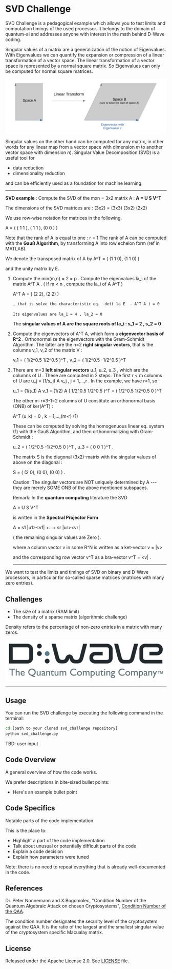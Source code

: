 # SVD Challenge

SVD Challenge is a pedagogical example which allows you to test limits and computation timings of the used processor. 
It belongs to the domain of quantum-ai and addresses anyone with interest in the math behind D-Wave coding.

Singular values of a matrix are a generalization of the notion of Eigenvalues.
With Eigenvalues we can quantify the expansion or compression of a linear transformation of a vector space.
The linear transformation of a vector space is represented by a
normal square matrix. 
So Eigenvalues can only be computed for normal square matrices.

![](images/Eigenvector_and_value.png)

Singular values on the other hand can be computed for any matrix, in other words for any linear map from a vector space 
with dimension *m* to another vector space with dimension *n*).
Singular Value Decomposition (SVD) is a useful tool for

* data reduction 
* dimensionality reduction

and can be efficiently  used as a foundation for machine learning.
____________________________________________________________________________________________________
**SVD example** : Compute the SVD of the mxn = 3x2 matrix  A  : **A = U S V^T**

The dimensions of the SVD matrices are : (3x2) = (3x3) (3x2) (2x2)

We use row-wise notation for matrices in the following.

A = ( ( 1 1 ), ( 1 1 ), (0 0 ) )

Note that the rank of A is equal to one : r = 1
The rank of A can be computed with the **Gauß Algorithm**, by transforming A into row echelon form (ref in MATLAB).

We denote the transposed matrix of A by A^T  = ( (1 1 0), (1 1 0) )    
                                                                                     
 and the unity matrix by E.

1. Compute the min(m,n) = 2 = p .
   Compute the eigenvalues la_i of the matrix A^T A . ( If  m < n , compute the la_i of A A^T )
   
   A^T A  =  ( (2 2), (2 2) )   
             
       , that is solve the characteristic eq.  det( la E  - A^T A ) = 0
             
       Its eigenvalues are la_1 = 4 , la_2 = 0   
       
      The  **singular values of A are the square roots of la_i : s_1 = 2 , s_2 = 0** .
       

2. Compute the eigenvectors of A^T A, which form a **eigenvector basis of R^2** .
   Orthonormalize the eigenvectors with the Gram-Schmidt Algorithm.
   The latter are the n=2 **right singular vectors**, that is the columns v_1, v_2 of the matrix V :
   
   v_1 = ( 1/2^0.5  1/2^0.5 )^T  ,  v_2 = ( 1/2^0.5  -1/2^0.5 )^T
   
3. There are m=3 **left singular vectors** u_1, u_2, u_3 , which are the columns of U .
   These are computed in 2 steps:
   The first r < m columns of U are u_j = (1/s_j) A v_j , j = 1,...,r .
   In the example, we have r=1, so
                           
   u_1 = (1/s_1) A v_1 = (1/2) A ( 1/2^0.5  1/2^0.5 )^T  =  ( 1/2^0.5  1/2^0.5  0 )^T
   
   The other m-r=3-1=2 columns of U constitute an orthonormal basis (ONB) of ker(A^T) :
   
   A^T (u_k) = 0 , k = 1,...,(m-r)  (1)
   
   These can be computed by solving the homogenuous linear eq. system (1) with the Gauß Algorithm,
   and then orthonormalizing with Gram-Schmidt :
   
   u_2 = ( 1/2^0.5  -1/2^0.5  0 )^T  ,  u_3 = ( 0 0 1 )^T  .
   
   The matrix S is the diagonal (3x2)-matrix with the singular values of above on the diagonal :
   
   S = ( (2 0), (0 0), (0 0) )  .
   
   Caution: The singular vectors are NOT uniquely determined by A --- they are merely SOME ONB of the above mentioned 
   subspaces.
   
   Remark: In the **quantum computing** literature the SVD
   
   A = U S V^T
   
   is written in the **Spectral Projector Form**
   
   A = s1 |u1><v1| +...+ sr |ur><vr|    
   
   ( the remaining singular values are Zero ).
   
   where a column vector v in some R^N is written as a ket-vector v = |v>
   
   and the corresponding row vector v^T as a bra-vector v^T = <v|  .
   
   ___________________________________________________________________________________

We want to test the limits and timings of SVD on binary and D-Wave processors,
in particular for so-called sparse matrices (matrices with many zero entries).


## Challenges

* The size of a matrix (RAM limit)
* The density of a sparse matrix (algorithmic challenge)

Density refers to the percentage of non-zero entries in a matrix with many zeros.


![D-Wave Logo](dwave_logo.png)

_____________________________________________________________________________________

## Usage

You can run the SVD challenge by executing the following command in the terminal:

```bash
cd [path to your cloned svd_challenge repository]
python svd_challenge.py
```

TBD: user input

## Code Overview

A general overview of how the code works.

We prefer descriptions in bite-sized bullet points:

* Here's an example bullet point

## Code Specifics

Notable parts of the code implementation.

This is the place to:

* Highlight a part of the code implementation
* Talk about unusual or potentially difficult parts of the code
* Explain a code decision
* Explain how parameters were tuned

Note: there is no need to repeat everything that is already well-documented in
the code.

## References

Dr. Peter Nonnemann and X.Bogomolec, "Condition Number of the Quantum Algebraic Attack on chosen Cryptosystems", [Condition Number of the QAA](https://github.com/Quant-X-Security-Coding-GmbH/QAA_Condition_Number).

The condition number designates the security level of the cryptosystem against the QAA. 
It is the ratio of the largest and the smallest singular value of the cryptosystem specific Macualay matrix.

## License

Released under the Apache License 2.0. See [LICENSE](LICENSE) file.
